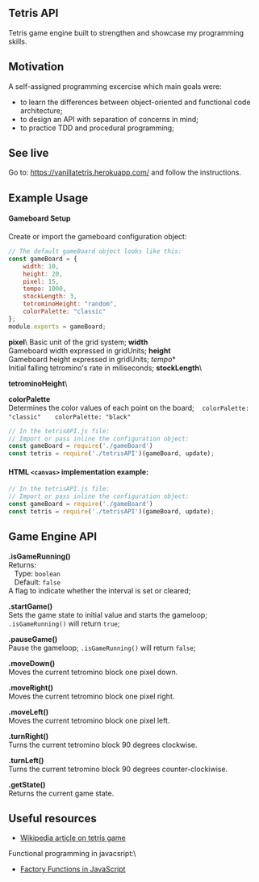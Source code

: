 ## Tetris API
Tetris game engine built to strengthen and showcase my programming skills. 

## Motivation

A self-assigned programming excercise which main goals were: 
* to learn the differences between object-oriented and functional code architecture;
* to design an API with separation of concerns in mind;
* to practice TDD and procedural programming;

## See live
Go to: https://vanillatetris.herokuapp.com/ and follow the instructions. 

## Example Usage

#### Gameboard Setup

Create or import the gameboard configuration object:
```javascript
// The default gameBoard object looks like this:
const gameBoard = {
    width: 10,
    height: 20,
    pixel: 15,
    tempo: 1000,
    stockLength: 3,
    tetrominoHeight: "random",
    colorPalette: "classic"
};
module.exports = gameBoard;
```
**pixel**\ 
Basic unit of the grid system; 
**width**\
Gameboard width expressed in gridUnits; 
**height**\
Gameboard height expressed in gridUnits; 
*tempo**\
Initial falling tetromino's rate in miliseconds; 
**stockLength**\

**tetrominoHeight**\

**colorPalette**\
Determines the color values of each point on the board;
&nbsp;&nbsp; `colorPalette: "classic"`
&nbsp;&nbsp;
&nbsp;&nbsp; `colorPalette: "black"`
&nbsp;&nbsp;

```javascript
// In the tetrisAPI.js file:
// Import or pass inline the configuration object:
const gameBoard = require('./gameBoard')
const tetris = require('./tetrisAPI')(gameBoard, update);
```
#### HTML `<canvas>` implementation example:

```javascript
// In the tetrisAPI.js file:
// Import or pass inline the configuration object:
const gameBoard = require('./gameBoard')
const tetris = require('./tetrisAPI')(gameBoard, update);
```

## Game Engine API

**.isGameRunning()**\
Returns:\
&nbsp;&nbsp; Type: `boolean`\
&nbsp;&nbsp; Default: `false` \
A flag to indicate whether the interval is set or cleared;

**.startGame()**\
Sets the game state to initial value and starts the gameloop; `.isGameRunning()` will return `true`;

**.pauseGame()**\
Pause the gameloop; `.isGameRunning()` will return `false`;

**.moveDown()**\
Moves the current tetromino block one pixel down.

**.moveRight()**\
Moves the current tetromino block one pixel right.

**.moveLeft()**\
Moves the current tetromino block one pixel left.

**.turnRight()**\
Turns the current tetromino block 90 degrees clockwise.

**.turnLeft()**\
Turns the current tetromino block 90 degrees counter-clockiwise.

**.getState()**\
Returns the current game state. 

## Useful resources

* [Wikipedia article on tetris game](https://en.wikipedia.org/wiki/Tetris "Wikipedia article")

Functional programming in javacsript:\
* [Factory Functions in JavaScript](https://www.youtube.com/watch?v=ImwrezYhw4w&t=243s "Factory functions")


